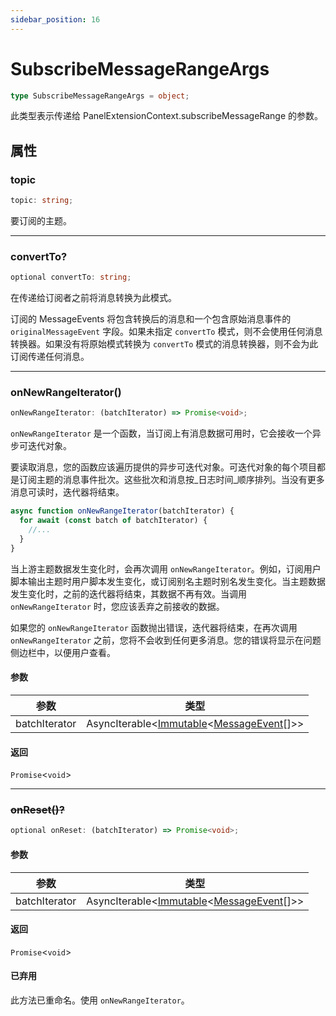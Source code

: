 ```yaml
---
sidebar_position: 16
---
```


# SubscribeMessageRangeArgs

```typescript
type SubscribeMessageRangeArgs = object;
```

此类型表示传递给 PanelExtensionContext.subscribeMessageRange 的参数。

## 属性

### topic

```typescript
topic: string;
```

要订阅的主题。

---

### convertTo?

```typescript
optional convertTo: string;
```

在传递给订阅者之前将消息转换为此模式。

订阅的 MessageEvents 将包含转换后的消息和一个包含原始消息事件的 `originalMessageEvent` 字段。如果未指定 `convertTo` 模式，则不会使用任何消息转换器。如果没有将原始模式转换为 `convertTo` 模式的消息转换器，则不会为此订阅传递任何消息。

---

### onNewRangeIterator()

```typescript
onNewRangeIterator: (batchIterator) => Promise<void>;
```

`onNewRangeIterator` 是一个函数，当订阅上有消息数据可用时，它会接收一个异步可迭代对象。

要读取消息，您的函数应该遍历提供的异步可迭代对象。可迭代对象的每个项目都是订阅主题的消息事件批次。这些批次和消息按_日志时间_顺序排列。当没有更多消息可读时，迭代器将结束。

```typescript
async function onNewRangeIterator(batchIterator) {
  for await (const batch of batchIterator) {
    //...
  }
}
```

当上游主题数据发生变化时，会再次调用 `onNewRangeIterator`。例如，订阅用户脚本输出主题时用户脚本发生变化，或订阅别名主题时别名发生变化。当主题数据发生变化时，之前的迭代器将结束，其数据不再有效。当调用 `onNewRangeIterator` 时，您应该丢弃之前接收的数据。

如果您的 `onNewRangeIterator` 函数抛出错误，迭代器将结束，在再次调用 `onNewRangeIterator` 之前，您将不会收到任何更多消息。您的错误将显示在问题侧边栏中，以便用户查看。

#### 参数

| 参数          | 类型                                                                                                                            |
| ------------- | ------------------------------------------------------------------------------------------------------------------------------- |
| batchIterator | AsyncIterable\<[Immutable](../6-other/2-immutable.md)\<[MessageEvent](../6-other/1-app-setting-value.md)\[\]\>\> |

#### 返回

`Promise`\<`void`\>

---

### ~~onReset()?~~

```typescript
optional onReset: (batchIterator) => Promise<void>;
```

#### 参数

| 参数          | 类型                                                                                                                            |
| ------------- | ------------------------------------------------------------------------------------------------------------------------------- |
| batchIterator | AsyncIterable\<[Immutable](../6-other/2-immutable.md)\<[MessageEvent](../6-other/1-app-setting-value.md)\[\]\>\> |

#### 返回

`Promise`\<`void`\>

#### 已弃用

此方法已重命名。使用 `onNewRangeIterator`。 